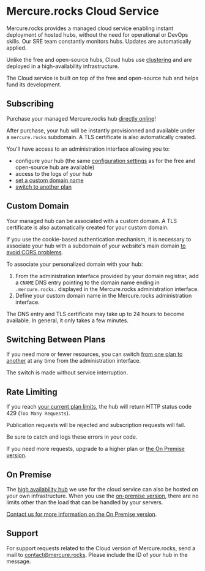 # Mercure.rocks Cloud Service

Mercure.rocks provides a managed cloud service enabling instant deployment of hosted hubs, without the need for operational or DevOps skills.
Our SRE team constantly monitors hubs. Updates are automatically applied.

Unlike the free and open-source hubs, Cloud hubs use [clustering](cluster.md) and are deployed in a high-availability infrastructure.

The Cloud service is built on top of the free and open-source hub and helps fund its development.

## Subscribing

Purchase your managed Mercure.rocks hub [directly online](https://mercure.rocks/pricing)!

After purchase, your hub will be instantly provisionned and available under a `mercure.rocks` subdomain. A TLS certificate is also automatically created.

You'll have access to an administration interface allowing you to:

- configure your hub (the same [configuration settings](config.md) as for the free and open-source hub are available)
- access to the logs of your hub
- [set a custom domain name](#custom-domain)
- [switch to another plan](#switching-between-plans)

## Custom Domain

Your managed hub can be associated with a custom domain. A TLS certificate is also automatically created for your custom domain.

If you use the cookie-based authentication mechanism, it is necessary to associate your hub with a subdomain of your website's main domain [to avoid CORS problems](troubleshooting.md#cors-issues).

To associate your personalized domain with your hub:

1. From the administration interface provided by your domain registrar, add a `CNAME` DNS entry pointing to the domain name ending in `.mercure.rocks.` displayed in the Mercure.rocks administration interface.
2. Define your custom domain name in the Mercure.rocks administration interface.

The DNS entry and TLS certificate may take up to 24 hours to become available.
In general, it only takes a few minutes.

## Switching Between Plans

If you need more or fewer resources, you can switch [from one plan to another](https://mercure.rocks/pricing) at any time from the administration interface.

The switch is made without service interruption.

## Rate Limiting

If you reach [your current plan limits](https://mercure.rocks/pricing), the hub will return HTTP status code 429 (`Too Many Requests`).

Publication requests will be rejected and subscription requests will fail.

Be sure to catch and logs these errors in your code.

If you need more requests, upgrade to a higher plan or [the On Premise version](#on-premise).

## On Premise

The [high availability hub](cluster.md) we use for the cloud service can also be hosted on your own infrastructure. When you use the [on-premise version](cluster.md#high-availability-on-premise-version), there are no limits other than the load that can be handled by your servers.

[Contact us for more information on the On Premise version](mailto:contact@mercure.rocks?subject=I%27m%20interested%20in%20Mercure%20on%20premise).

## Support

For support requests related to the Cloud version of Mercure.rocks, send a mail to [contact@mercure.rocks](mailto:contact@mercure.rocks?subject=Cloud%20support%20request).
Please include the ID of your hub in the message.
